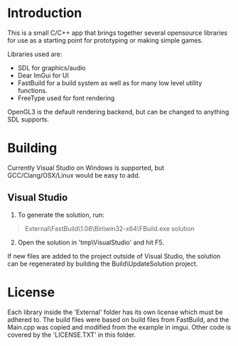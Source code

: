 # Introduction

This is a small C/C++ app that brings together several opensource libraries for use as a starting point for prototyping or making simple games.

Libraries used are:
* SDL for graphics/audio
* Dear ImGui for UI
* FastBuild for a build system as well as for many low level utility functions.
* FreeType used for font rendering

OpenGL3 is the default rendering backend, but can be changed to anything SDL supports.

# Building

Currently Visual Studio on Windows is supported, but GCC/Clang/OSX/Linux would be easy to add.

## Visual Studio

1. To generate the solution, run:
> External\FastBuild\1.08\Bin\win32-x64\FBuild.exe solution
2. Open the solution in 'tmp\VisualStudio' and hit F5.

If new files are added to the project outside of Visual Studio, the solution can be regenerated by building the Build\UpdateSolution project.

# License

Each library inside the 'External' folder has its own license which must be adhered to.
The build files were based on build files from FastBuild, and the Main.cpp was copied and modified from the example in imgui.
Other code is covered by the 'LICENSE.TXT' in this folder.
